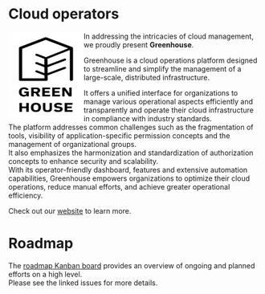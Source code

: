 Cloud operators
===============

<a href="https://github.com/cloudoperators"><img align="left" width="150" height="170" src="https://raw.githubusercontent.com/cloudoperators/.github/main/assets/greenhouse.svg"></a>

In addressing the intricacies of cloud management, we proudly present **Greenhouse**. 

Greenhouse is a cloud operations platform designed to streamline and simplify the management of a large-scale, distributed infrastructure.

It offers a unified interface for organizations to manage various operational aspects efficiently and transparently and operate their cloud infrastructure in compliance with industry standards.  
The platform addresses common challenges such as the fragmentation of tools, visibility of application-specific permission concepts and the management of organizational groups.   
It also emphasizes the harmonization and standardization of authorization concepts to enhance security and scalability.   
With its operator-friendly dashboard, features and extensive automation capabilities, Greenhouse empowers organizations to optimize their cloud operations, reduce manual efforts, and achieve greater operational efficiency.

Check out our [website](https://cloudoperators.github.io/greenhouse/) to learn more.


# Roadmap

The [roadmap Kanban board](https://github.com/orgs/cloudoperators/projects/1/views/1) provides an overview of ongoing and planned efforts on a high level.    
Please see the linked issues for more details.
